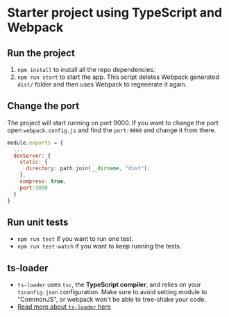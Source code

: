 # Starter project using TypeScript and Webpack

## Run the project

1. `npm install` to install all the repo dependencies.
2. `npm run start` to start the app. This script deletes Webpack generated
   `dist/` folder and then uses Webpack to regenerate it again.

## Change the port

The project will start running on port 9000. If you want to change the port
open `webpack.config.js` and find the `port:9000` and change it from there.

```javascript
module.exports = {
  ...
  devServer: {
    static: {
      directory: path.join(__dirname, "dist"),
    },
    compress: true,
    port:9000
  }
}
```

## Run unit tests

- `npm run test` if you want to run one test.
- `npm run test-watch` if you want to keep running the tests.

## ts-loader

- `ts-loader` uses `tsc`, the **TypeScript compiler**, and relies on
  your `tsconfig.json`
  configuration. Make sure to avoid setting module to "CommonJS", or webpack
  won't be able to tree-shake your code.
- [Read more about `ts-loader` here](https://webpack.js.org/guides/typescript/#loader)
